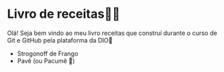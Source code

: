 # Livro de receitas👩‍🍳

Olá! Seja bem vindo ao meu livro receitas que construí durante o curso de Git e GitHub pela plataforma da DIO👋

- Strogonoff de Frango
- Pavê (ou Pacumê 🤣)
